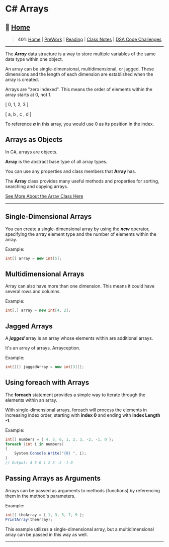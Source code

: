 # C\# Arrays

## 🏡 [**Home**](https://mistidinzy.github.io/ReadingNotes/)

> **401**: [Home](/401home.md)
|
[PreWork](/401/PreworkRM.md)
|
[Reading](/401/ReadingRM.md)
|
[Class Notes](/401/ClassRM.md)
|
[DSA Code Challenges](https://mistidinzy.github.io/data-structures-and-algorithms/)
>

_____

The ***Array*** data structure is a way to store multiple variables of the same data type within one object.

An array can be single-dimensional, multidimensional, or jagged. These dimensions and the length of each dimension are established when the array is created.

Arrays are "zero indexed". This means the order of elements within the array starts at 0, not 1.

[ 0, 1, 2, 3 ]

[ a, b , c , d ]

To reference ***a*** in this array, you would use 0 as its position in the index.

## Arrays as Objects

In C\#, arrays are objects.

**Array** is the abstract base type of all array types.

You can use any properties and class members that **Array** has.

The **Array** class provides many useful methods and properties for sorting, searching and copying arrays.

[See More About the Array Class Here](https://docs.microsoft.com/en-us/dotnet/api/system.array?view=net-5.0)

_____

## Single-Dimensional Arrays

You can create a single-dimensional array by using the ***new*** operator, specifying the array element type and the number of elements within the array.

Example:

``` C#
int[] array = new int[5];
```

## Multidimensional Arrays

Array can also have more than one dimension. This means it could have several rows and columns.

Example:

``` C#
int[,] array = new int[4, 2];
```

## Jagged Arrays

A ***jagged*** array is an array whose elements within are additional arrays.

It's an array of arrays. Arrayception.

Example:

``` C#
int[][] jaggedArray = new int[3][];
```

## Using foreach with Arrays

The **foreach** statement provides a simple way to iterate through the elements within an array.

With single-dimensional arrays, foreach will process the elements in increasing index order, starting with **index 0** and ending with **index Length -1**.

Example:

``` C#
int[] numbers = { 4, 5, 6, 1, 2, 3, -2, -1, 0 };
foreach (int i in numbers)
{
    System.Console.Write("{0} ", i);
}
// Output: 4 5 6 1 2 3 -2 -1 0
```

## Passing Arrays as Arguments

Arrays can be passed as arguments to methods (functions) by referencing them in the method's parameters.

Example:

```C#
int[] theArray = { 1, 3, 5, 7, 9 };
PrintArray(theArray);
```

This example utilizes a single-dimensional array, but a multidimensional array can be passed in this way as well.

_____
